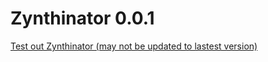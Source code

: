 # Zynthinator 0.0.1

[Test out Zynthinator (may not be updated to lastest version)](http://fredrikhjarner.se "Test out Zynthinator")
